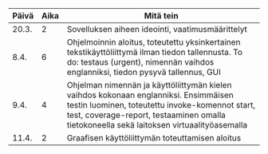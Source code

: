 | Päivä  | Aika | Mitä tein |
| ------ | ---- | --------- |
| 20.3.  |  2   | Sovelluksen aiheen ideointi, vaatimusmäärittelyt |
| 8.4.  |  6   | Ohjelmoinnin aloitus, toteutettu yksinkertainen tekstikäyttöliittymä ilman tiedon tallennusta. To do: testaus (urgent), nimennän vaihdos englanniksi, tiedon pysyvä tallennus, GUI|
| 9.4.  |  4   | Ohjelman nimennän ja käyttöliittymän kielen vaihdos kokonaan englanniksi. Ensimmäisen testin luominen, toteutettu invoke-komennot start, test, coverage-report, testaaminen omalla tietokoneella sekä laitoksen virtuaalityöasemalla |
| 11.4.  |  2   | Graafisen käyttöliittymän toteuttamisen aloitus |
